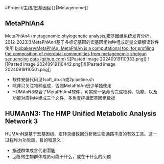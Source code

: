 #Project/主线/宏基因组 
[[🧬Metagenome]]
## MetaPhlAn4
MetaPhlAn4 (metagenomic phylogenetic analysis,宏基因组系统发育分析，2012-2023)3MetaPhlAn4基于多标记基因的宏基因组物种组成定量文章解读软件使用
[biobakery/MetaPhlAn: MetaPhlAn is a computational tool for profiling the composition of microbial communities from metagenomic shotgun sequencing data (github.com)](https://github.com/biobakery/MetaPhlAn)
![[Pasted image 20240919110333.png]]
![[Pasted image 20240919110442.png]]![[Pasted image 20240919110501.png]]
- 软件安装代码见1soft_db.sh或2pipeline.sh  
- 除非只关注物种组成，否则MetaPhlAn很少单独使用
- HUMAnN3整合了MetaPhlAn4软件，可实现一条命令完成物种、功能、以及功能对应物种组成三个文件，多角度挖掘宏基因组数据

## HUMAnN3: The HMP Unified Metabolic Analysis Network 3
HUMAnN是基于宏基因组、宏转录组数据分析微生物通路丰度的有效工具。这一过程称为功能谱，目的和意义：
- 描述群体成言代谢潜能
- 回答微生物群体成员可能干什么，或在干什么的问题